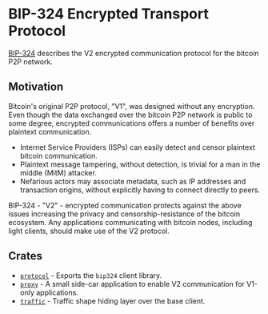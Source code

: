 # BIP-324 Encrypted Transport Protocol

[BIP-324](https://github.com/bitcoin/bips/blob/master/bip-0324.mediawiki) describes the V2 encrypted communication protocol for the bitcoin P2P network. 

## Motivation

Bitcoin's original P2P protocol, "V1", was designed without any encryption. Even though the data exchanged over the bitcoin P2P network is public to some degree, encrypted communications offers a number of benefits over plaintext communication. 

* Internet Service Providers (ISPs) can easily detect and censor plaintext bitcoin communication.  
* Plaintext message tampering, without detection, is trivial for a man in the middle (MitM) attacker. 
* Nefarious actors may associate metadata, such as IP addresses and transaction origins, without explicitly having to connect directly to peers.

BIP-324 - "V2" - encrypted communication protects against the above issues increasing the privacy and censorship-resistance of the bitcoin ecosystem. Any applications communicating with bitcoin nodes, including light clients, should make use of the V2 protocol.

## Crates

* [`protocol`](./protocol) - Exports the `bip324` client library.
* [`proxy`](./proxy) - A small side-car application to enable V2 communication for V1-only applications.
* [`traffic`](./traffic) - Traffic shape hiding layer over the base client.
